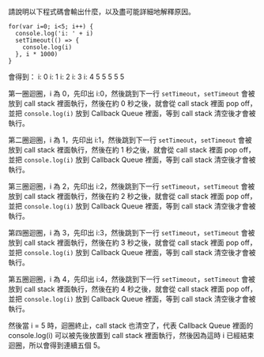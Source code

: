 請說明以下程式碼會輸出什麼，以及盡可能詳細地解釋原因。

```
for(var i=0; i<5; i++) {
  console.log('i: ' + i)
  setTimeout(() => {
    console.log(i)
  }, i * 1000)
}
```

會得到：
i: 0
i: 1
i: 2
i: 3
i: 4
5
5
5
5
5

第一圈迴圈，i 為 0，先印出 i:0，然後跳到下一行 `setTimeout`，`setTimeout` 會被放到 call stack 裡面執行，然後在約 0 秒之後，就會從 call stack 裡面 pop off，並把 `console.log(i)` 放到 Callback Queue 裡面，等到 call stack 清空後才會被執行。

第二圈迴圈，i 為 1，先印出 i:1，然後跳到下一行 `setTimeout`，`setTimeout` 會被放到 call stack 裡面執行，然後在約 1 秒之後，就會從 call stack 裡面 pop off，並把 `console.log(i)` 放到 Callback Queue 裡面，等到 call stack 清空後才會被執行。

第三圈迴圈，i 為 2，先印出 i:2，然後跳到下一行 `setTimeout`，`setTimeout` 會被放到 call stack 裡面執行，然後在約 2 秒之後，就會從 call stack 裡面 pop off，並把 `console.log(i)` 放到 Callback Queue 裡面，等到 call stack 清空後才會被執行。

第四圈迴圈，i 為 3，先印出 i:3，然後跳到下一行 `setTimeout`，`setTimeout` 會被放到 call stack 裡面執行，然後在約 3 秒之後，就會從 call stack 裡面 pop off，並把 `console.log(i)` 放到 Callback Queue 裡面，等到 call stack 清空後才會被執行。

第五圈迴圈，i 為 4，先印出 i:4，然後跳到下一行 `setTimeout`，`setTimeout` 會被放到 call stack 裡面執行，然後在約 4 秒之後，就會從 call stack 裡面 pop off，並把 `console.log(i)` 放到 Callback Queue 裡面，等到 call stack 清空後才會被執行。

然後當 i = 5 時，迴圈終止，call stack 也清空了，代表 Callback Queue 裡面的 console.log(i) 可以被先後放置到 call stack 裡面執行，然後因為這時 i 已經結束迴圈，所以會得到連續五個 5。